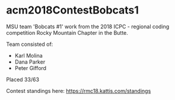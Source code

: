 # acm2018ContestBobcats1
MSU team 'Bobcats #1' work from the 2018 ICPC - regional coding competition Rocky Mountain Chapter in the Butte.

Team consisted of:
* Karl Molina
* Dana Parker
* Peter Gifford

Placed 33/63

Contest standings here: https://rmc18.kattis.com/standings
